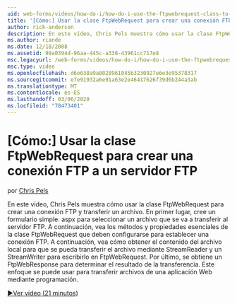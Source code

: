 ```yaml
---
uid: web-forms/videos/how-do-i/how-do-i-use-the-ftpwebrequest-class-to-create-an-ftp-connection-to-a-ftp-server
title: '[Cómo:] Usar la clase FtpWebRequest para crear una conexión FTP a un servidor FTP | Microsoft Docs'
author: rick-anderson
description: En este vídeo, Chris Pels muestra cómo usar la clase FtpWebRequest para crear una conexión FTP y transferir un archivo. En primer lugar, cree un formulario simple. aspx para ferentes...
ms.author: riande
ms.date: 12/18/2008
ms.assetid: 99a0394d-96aa-445c-a338-43961cc717e8
msc.legacyurl: /web-forms/videos/how-do-i/how-do-i-use-the-ftpwebrequest-class-to-create-an-ftp-connection-to-a-ftp-server
msc.type: video
ms.openlocfilehash: d6e638a9a0028961045b3230927e6e3e95378317
ms.sourcegitcommit: e7e91932a6e91a63e2e46417626f39d6b244a3ab
ms.translationtype: MT
ms.contentlocale: es-ES
ms.lasthandoff: 03/06/2020
ms.locfileid: "78473401"
---
```

# <a name="how-do-i-use-the-ftpwebrequest-class-to-create-an-ftp-connection-to-a-ftp-server"></a>[Cómo:] Usar la clase FtpWebRequest para crear una conexión FTP a un servidor FTP

por [Chris Pels](https://twitter.com/chrispels)

En este vídeo, Chris Pels muestra cómo usar la clase FtpWebRequest para crear una conexión FTP y transferir un archivo. En primer lugar, cree un formulario simple. aspx para seleccionar un archivo que se va a transferir al servidor FTP. A continuación, vea los métodos y propiedades esenciales de la clase FtpWebRequest que deben configurarse para establecer una conexión FTP. A continuación, vea cómo obtener el contenido del archivo local para que se pueda transferir el archivo mediante StreamReader y un StreamWriter para escribirlo en FtpWebRequest. Por último, se obtiene un FtpWebResponse para determinar el resultado de la transferencia. Este enfoque se puede usar para transferir archivos de una aplicación Web mediante programación.

[&#9654;Ver vídeo (21 minutos)](https://channel9.msdn.com/Blogs/ASP-NET-Site-Videos/how-do-i-use-the-ftpwebrequest-class-to-create-an-ftp-connection-to-a-ftp-server)
